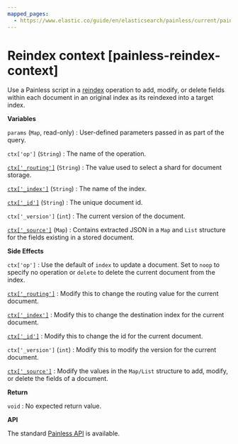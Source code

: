 ```yaml
---
mapped_pages:
  - https://www.elastic.co/guide/en/elasticsearch/painless/current/painless-reindex-context.html
---
```


# Reindex context [painless-reindex-context]

Use a Painless script in a [reindex](https://www.elastic.co/docs/api/doc/elasticsearch/operation/operation-reindex) operation to add, modify, or delete fields within each document in an original index as its reindexed into a target index.

**Variables**

`params` (`Map`, read-only)
:   User-defined parameters passed in as part of the query.

`ctx['op']` (`String`)
:   The name of the operation.

[`ctx['_routing']`](/elasticsearch/docs/reference/elasticsearch/mapping-reference/mapping-routing-field.md) (`String`)
:   The value used to select a shard for document storage.

[`ctx['_index']`](/elasticsearch/docs/reference/elasticsearch/mapping-reference/mapping-index-field.md) (`String`)
:   The name of the index.

[`ctx['_id']`](/elasticsearch/docs/reference/elasticsearch/mapping-reference/mapping-id-field.md) (`String`)
:   The unique document id.

`ctx['_version']` (`int`)
:   The current version of the document.

[`ctx['_source']`](/elasticsearch/docs/reference/elasticsearch/mapping-reference/mapping-source-field.md) (`Map`)
:   Contains extracted JSON in a `Map` and `List` structure for the fields existing in a stored document.

**Side Effects**

`ctx['op']`
:   Use the default of `index` to update a document. Set to `noop` to specify no operation or `delete` to delete the current document from the index.

[`ctx['_routing']`](/elasticsearch/docs/reference/elasticsearch/mapping-reference/mapping-routing-field.md)
:   Modify this to change the routing value for the current document.

[`ctx['_index']`](/elasticsearch/docs/reference/elasticsearch/mapping-reference/mapping-index-field.md)
:   Modify this to change the destination index for the current document.

[`ctx['_id']`](/elasticsearch/docs/reference/elasticsearch/mapping-reference/mapping-id-field.md)
:   Modify this to change the id for the current document.

`ctx['_version']` (`int`)
:   Modify this to modify the version for the current document.

[`ctx['_source']`](/elasticsearch/docs/reference/elasticsearch/mapping-reference/mapping-source-field.md)
:   Modify the values in the `Map/List` structure to add, modify, or delete the fields of a document.

**Return**

`void`
:   No expected return value.

**API**

The standard [Painless API](https://www.elastic.co/guide/en/elasticsearch/painless/current/painless-api-reference-shared.html) is available.

